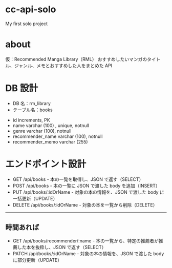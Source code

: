 # cc-api-solo

My first solo project

# about

仮：Recommended Manga Library（RML）
おすすめしたいマンガのタイトル、ジャンル、メモとおすすめした人をまとめた API

# DB 設計

- DB 名：rm_library
- テーブル名：books

* id increments, PK
* name varchar (100) , unique, notnull
* genre varchar (100), notnull
* recommender_name varchar (100), notnull
* recommender_memo varchar (255)

# エンドポイント設計

- GET /api/books - 本の一覧を取得し、JSON で返す（SELECT）
- POST /api/books - 本の一覧に JSON で渡した body を追加（INSERT）
- PUT /api/books/:idOrName - 対象の本の情報を、JSON で渡した body に一括更新（UPDATE）
- DELETE /api/books/:idOrName - 対象の本を一覧から削除（DELETE）

---

## 時間あれば

- GET /api/books/recommender/:name - 本の一覧から、特定の推薦者が推薦した本を抜粋し、JSON で返す（SELECT）
- PATCH /api/books/:idOrName - 対象の本の情報を、JSON で渡した body に部分更新（UPDATE）
